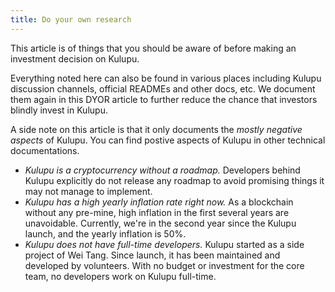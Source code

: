 ```yaml
---
title: Do your own research
---
```


This article is of things that you should be aware of before making an
investment decision on Kulupu.

Everything noted here can also be found in various places including
Kulupu discussion channels, official READMEs and other docs, etc. We
document them again in this DYOR article to further reduce the chance
that investors blindly invest in Kulupu.

A side note on this article is that it only documents the *mostly
negative aspects* of Kulupu. You can find postive aspects of Kulupu in
other technical documentations.

* *Kulupu is a cryptocurrency without a roadmap.* Developers behind
  Kulupu explicitly do not release any roadmap to avoid promising
  things it may not manage to implement.
* *Kulupu has a high yearly inflation rate right now.* As a blockchain
  without any pre-mine, high inflation in the first several years are
  unavoidable. Currently, we're in the second year since the Kulupu
  launch, and the yearly inflation is 50%.
* *Kulupu does not have full-time developers.* Kulupu started as a
  side project of Wei Tang. Since launch, it has been maintained and
  developed by volunteers. With no budget or investment for the core
  team, no developers work on Kulupu full-time.
